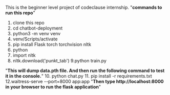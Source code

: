 This is the beginner level project of codeclause internship.
"**commands to run this repo**"
1. clone this repo
2. cd chatbot-deployment
3. python3 -m venv venv
4. venv/Scripts/activate
5. pip install Flask torch torchvision nltk
6.  python
7.  import nltk
8.  nltk.download('punkt_tab')
9.python train.py

"**This will dump data.pth file. And then run the following command to test it in the console.**"
10. python chat.py
11. pip install -r requirements.txt
12.waitress-serve --port=8000 app:app
"**Then type http://localhost:8000 in your browser to run the flask application**"

